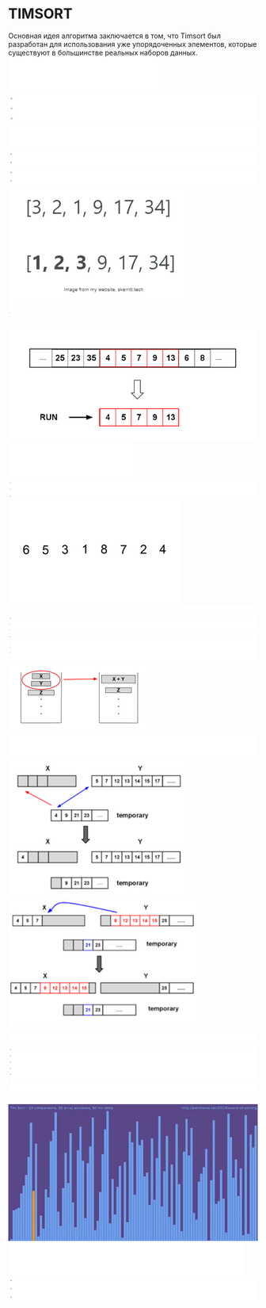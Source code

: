 # TIMSORT
Основная идея алгоритма заключается в том, что Timsort был разработан для 
использования уже упорядоченных элементов, которые существуют в большинстве 
реальных наборов данных.
![img.png](img.png)
![img_1.png](img_1.png)
![img_2.png](img_2.png)
![img_3.png](img_3.png)
![img_4.png](img_4.png)
![img_5.png](img_5.png)
![img_6.png](img_6.png)
![img_7.png](img_7.png)
![img_8.png](img_8.png)
![img_9.png](img_9.png)
![img_10.png](img_10.png)
![img_11.png](img_11.png)
![img_12.png](img_12.png)
![img_13.png](img_13.png)
![img_14.png](img_14.png)
![img_15.png](img_15.png)
![img_17.png](img_17.png)
![img_16.png](img_16.png)
![img_18.png](img_18.png)
![img_19.png](img_19.png)
![img_20.png](img_20.png)
![img_21.png](img_21.png)

![img_22.png](img_22.png)
![img_23.png](img_23.png)
![img_24.png](img_24.png)